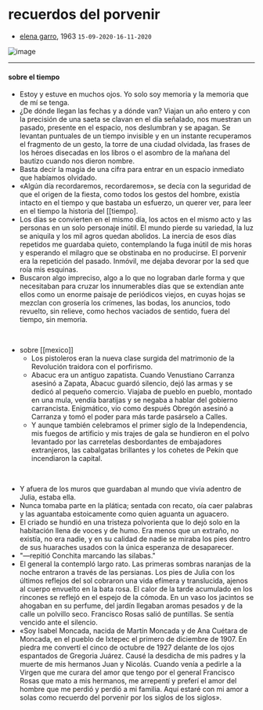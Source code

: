 # recuerdos del porvenir

- [elena garro](https://es.wikipedia.org/wiki/Los_recuerdos_del_porvenir), 1963  `15-09-2020·16-11-2020`

![image](https://readwise-assets.s3.amazonaws.com/media/uploaded_book_covers/profile_55561/0f80d8e7-f1f4-4ba4-9bcf-322b0cf3f789.jpg)

- ---

#### sobre el tiempo
- Estoy y estuve en muchos ojos. Yo solo soy memoria y la memoria que de mí se tenga.
- ¿De dónde llegan las fechas y a dónde van? Viajan un año entero y con la precisión de una saeta se clavan en el día señalado, nos muestran un pasado, presente en el espacio, nos deslumbran y se apagan. Se levantan puntuales de un tiempo invisible y en un instante recuperamos el fragmento de un gesto, la torre de una ciudad olvidada, las frases de los héroes disecadas en los libros o el asombro de la mañana del bautizo cuando nos dieron nombre.
- Basta decir la magia de una cifra para entrar en un espacio inmediato que habíamos olvidado.
- «Algún día recordaremos, recordaremos», se decía con la seguridad de que el origen de la fiesta, como todos los gestos del hombre, existía intacto en el tiempo y que bastaba un esfuerzo, un querer ver, para leer en el tiempo la historia del [[tiempo].
- Los días se convierten en el mismo día, los actos en el mismo acto y las personas en un solo personaje inútil. El mundo pierde su variedad, la luz se aniquila y los mil agros quedan abolidos. La inercia de esos días repetidos me guardaba quieto, contemplando la fuga inútil de mis horas y esperando el milagro que se obstinaba en no producirse. El porvenir era la repetición del pasado. Inmóvil, me dejaba devorar por la sed que roía mis esquinas.
- Buscaron algo impreciso, algo a lo que no lograban darle forma y que necesitaban para cruzar los innumerables días que se extendían ante ellos como un enorme paisaje de periódicos viejos, en cuyas hojas se mezclan con grosería los crímenes, las bodas, los anuncios, todo revuelto, sin relieve, como hechos vaciados de sentido, fuera del tiempo, sin memoria.

⠀ ⠀  

- sobre [[mexico]]
    - Los pistoleros eran la nueva clase surgida del matrimonio de la Revolución traidora con el porfirismo.
    - Abacuc era un antiguo zapatista. Cuando Venustiano Carranza asesinó a Zapata, Abacuc guardó silencio, dejó las armas y se dedicó al pequeño comercio. Viajaba de pueblo en pueblo, montado en una mula, vendía baratijas y se negaba a hablar del gobierno carrancista. Enigmático, vio como después Obregón asesinó a Carranza y tomó el poder para más tarde pasárselo a Calles.
    - Y aunque también celebramos el primer siglo de la Independencia, mis fuegos de artificio y mis trajes de gala se hundieron en el polvo levantado por las carretelas desbordantes de embajadores extranjeros, las cabalgatas brillantes y los cohetes de Pekín que incendiaron la capital.

⠀ ⠀  

- Y afuera de los muros que guardaban al mundo que vivía adentro de Julia, estaba ella.
- Nunca tomaba parte en la plática; sentada con recato, oía caer palabras y las aguantaba estoicamente como quien aguanta un aguacero.
- El criado se hundió en una tristeza polvorienta que lo dejó solo en la habitación llena de voces y de humo. Era menos que un extraño, no existía, no era nadie, y en su calidad de nadie se miraba los pies dentro de sus huaraches usados con la única esperanza de desaparecer.
- "—repitió Conchita marcando las silabas."
- El general la contempló largo rato. Las primeras sombras naranjas de la noche entraron a través de las persianas. Los pies de Julia con los últimos reflejos del sol cobraron una vida efímera y translucida, ajenos al cuerpo envuelto en la bata rosa. El calor de la tarde acumulado en los rincones se reflejó en el espejo de la cómoda. En un vaso los jacintos se ahogaban en su perfume, del jardín llegaban aromas pesados y de la calle un polvillo seco. Francisco Rosas salió de puntillas. Se sentía vencido ante el silencio.
- «Soy Isabel Moncada, nacida de Martín Moncada y de Ana Cuétara de Moncada, en el pueblo de Ixtepec el primero de diciembre de 1907. En piedra me convertí el cinco de octubre de 1927 delante de los ojos espantados de Gregoria Juárez. Causé la desdicha de mis padres y la muerte de mis hermanos Juan y Nicolás. Cuando venía a pedirle a la Virgen que me curara del amor que tengo por el general Francisco Rosas que mato a mis hermanos, me arrepentí y preferí el amor del hombre que me perdió y perdió a mi familia. Aquí estaré con mi amor a solas como recuerdo del porvenir por los siglos de los siglos».
